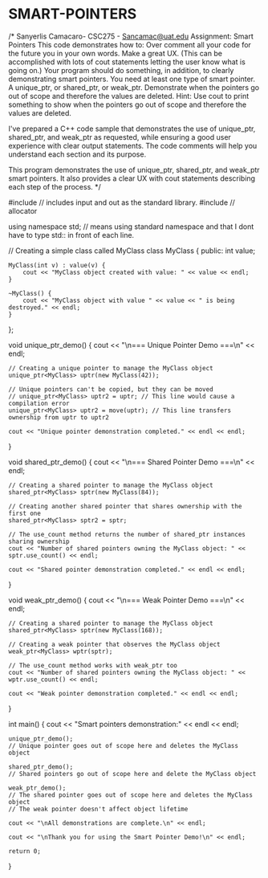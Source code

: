 # SMART-POINTERS
/* Sanyerlis Camacaro- CSC275 - Sancamac@uat.edu Assignment: Smart Pointers
This code demonstrates how to:
Over comment all your code for the future you in your own words.
Make a great UX. (This can be accomplished with lots of cout statements letting the user know what is going on.)
Your program should do something, in addition, to clearly demonstrating smart pointers.
You need at least one type of smart pointer. A unique_ptr, or shared_ptr, or weak_ptr.
Demonstrate when the pointers go out of scope and therefore the values are deleted.
Hint: Use cout to print something to show when the pointers go out of scope and therefore the values are deleted.

I've prepared a C++ code sample that demonstrates the use of unique_ptr, shared_ptr, and weak_ptr as requested,
while ensuring a good user experience with clear output statements. 
The code comments will help you understand each section and its purpose.

This program demonstrates the use of unique_ptr, shared_ptr, and weak_ptr smart pointers. 
It also provides a clear UX with cout statements describing each step of the process.
*/

#include <iostream> // includes input and out as the standard library.
#include <memory> // allocator

using namespace std; // means using standard namespace and that I dont have to type std:: in front of each line.

// Creating a simple class called MyClass
class MyClass {
public:
    int value;

    MyClass(int v) : value(v) {
        cout << "MyClass object created with value: " << value << endl;
    }

    ~MyClass() {
        cout << "MyClass object with value " << value << " is being destroyed." << endl;
    }
};

void unique_ptr_demo() {
    cout << "\n=== Unique Pointer Demo ===\n" << endl;

    // Creating a unique pointer to manage the MyClass object
    unique_ptr<MyClass> uptr(new MyClass(42));

    // Unique pointers can't be copied, but they can be moved
    // unique_ptr<MyClass> uptr2 = uptr; // This line would cause a compilation error
    unique_ptr<MyClass> uptr2 = move(uptr); // This line transfers ownership from uptr to uptr2

    cout << "Unique pointer demonstration completed." << endl << endl;
}

void shared_ptr_demo() {
    cout << "\n=== Shared Pointer Demo ===\n" << endl;

    // Creating a shared pointer to manage the MyClass object
    shared_ptr<MyClass> sptr(new MyClass(84));

    // Creating another shared pointer that shares ownership with the first one
    shared_ptr<MyClass> sptr2 = sptr;

    // The use_count method returns the number of shared_ptr instances sharing ownership
    cout << "Number of shared pointers owning the MyClass object: " << sptr.use_count() << endl;

    cout << "Shared pointer demonstration completed." << endl << endl;
}

void weak_ptr_demo() {
    cout << "\n=== Weak Pointer Demo ===\n" << endl;

    // Creating a shared pointer to manage the MyClass object
    shared_ptr<MyClass> sptr(new MyClass(168));

    // Creating a weak pointer that observes the MyClass object
    weak_ptr<MyClass> wptr(sptr);

    // The use_count method works with weak_ptr too
    cout << "Number of shared pointers owning the MyClass object: " << wptr.use_count() << endl;

    cout << "Weak pointer demonstration completed." << endl << endl;
}

int main() {
    cout << "Smart pointers demonstration:" << endl << endl;

    unique_ptr_demo();
    // Unique pointer goes out of scope here and deletes the MyClass object

    shared_ptr_demo();
    // Shared pointers go out of scope here and delete the MyClass object

    weak_ptr_demo();
    // The shared pointer goes out of scope here and deletes the MyClass object
    // The weak pointer doesn't affect object lifetime

    cout << "\nAll demonstrations are complete.\n" << endl;

    cout << "\nThank you for using the Smart Pointer Demo!\n" << endl;

    return 0;
}
